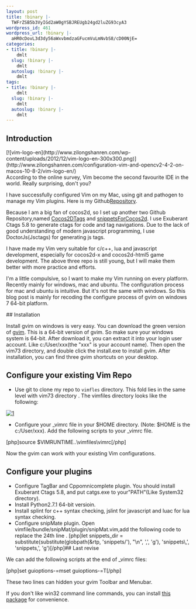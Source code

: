 ```yaml
---
layout: post
title: !binary |-
  TWFrZSB5b3VyIGd2aW0gYSBJREUgb24gd2luZG93cyA3
wordpress_id: 461
wordpress_url: !binary |-
  aHR0cDovL3d3dy56aWxvbmdzaGFucmVuLmNvbS8/cD00NjE=
categories:
- title: !binary |-
    dmlt
  slug: !binary |-
    dmlt
  autoslug: !binary |-
    dmlt
tags:
- title: !binary |-
    dmlt
  slug: !binary |-
    dmlt
  autoslug: !binary |-
    dmlt
---
```

## Introduction
<div style="float:right;">[![vim-logo-en](http://www.zilongshanren.com/wp-content/uploads/2012/12/vim-logo-en-300x300.png)](http://www.zilongshanren.com/configuration-vim-and-opencv2-4-2-on-macos-10-8-2/vim-logo-en/)</div>
According to the online survey, Vim become the second favourite IDE in the world. Really surprising, don't you?

I have successfully configured Vim on my Mac, using git and pathogen to manage my Vim plugins. Here is my Github[Repository](https://github.com/andyque/dotvim).

Because I am a big fan of cocos2d, so I set up another two Github Repository,named [Cocos2DTags](https://github.com/andyque/Cocos2DTags) and [snippetsForCocos2d](https://github.com/andyque/snippetsForCocos2d). I use Exuberant Ctags 5.8 to generate ctags for code and tag navigations. Due to the lack of good understanding of modern javascript programming, I use DoctorJs(Jsctags) for generating js tags.

I have made my Vim very suitable for c/c++, lua and javascript development, especially for cocos2d-x and cocos2d-html5 game development. The above three repo is still young, but I will make them better with more practice and efforts.

I'm a little compulsive, so I want to make my Vim running on every platform. Recently mainly for windows, mac and ubuntu. The configuration process for mac and ubuntu is intuitive. But it's not the same with windows. So this blog post is mainly for recoding the configure process of gvim on windows 7 64-bit platform.
<!--more-->## Installation

Install gvim on windows is very easy. You can download the green version of [gvim](http://code.google.com/p/vim-win3264/downloads/detail?name=vim73-x64.zip&can=2&q=). This is a 64-bit version of gvim. So make sure your windows system is 64-bit. After download it, you can extract it into  your login user account. Like c:/User/xxx(the "xxx" is your account name). Then open the vim73 directory, and double click the install.exe to install gvim. After installation, you can find three gvim shortcuts on your desktop.
## Configure your existing Vim Repo
- Use git to clone my repo to ``vimfles`` directory. This fold lies in the same level with vim73 directory . The vimfiles directory looks like the following:

[![1](http://www.zilongshanren.com/wp-content/uploads/2012/12/1-300x85.jpg)](http://www.zilongshanren.com/make-gvim-a-ide-on-windows-7/1-3/)
- Configure your _vimrc file in your $HOME directory. (Note: $HOME is the c:/User/xxx). Add the following scripts to your _vimrc file.

[php]source $VIMRUNTIME..\vimfiles\vimrc[/php]

Now the gvim can work with your existing Vim configurations.
## Configure your plugins
- Configure TagBar and Cppomnicomplete plugin. You should install Exuberant Ctags 5.8, and put catgs.exe to your"PATH"(Like System32 directory).
- Install Python2.7.1 64-bit versioin.
- Install splint for c++ syntax checking, jslint for javascript and luac for lua syntax checking.
- Configure snipMate plugin. Open vimfile/bundle/snipMat/plugin/snipMat.vim,add the following code to replace the 24th line .
[php]let snippets_dir = substitute(substitute(globpath(&amp;rtp, 'snippets/'), &quot;\n&quot;, ',', 'g'), 'snippets\\,', 'snippets,', 'g')[/php]## Last revise

We can add the following scripts at the end of _vimrc files:

[php]set guioptions-=mset guioptions-=T[/php]

These two lines can hidden your gvim Toolbar and Menubar.

If you don't like win32 command line commands, you can install [this package](http://dl.vmall.com/c0l2p58pa6) for convenience.
